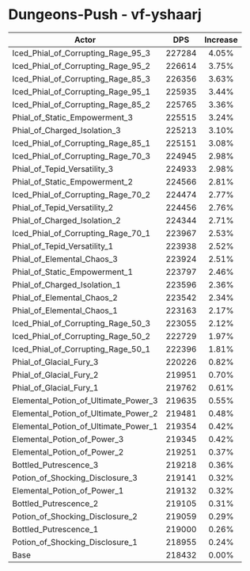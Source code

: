 # Dungeons-Push - vf-yshaarj
| Actor | DPS | Increase |
|---|:---:|:---:|
|Iced_Phial_of_Corrupting_Rage_95_3|227284|4.05%|
|Iced_Phial_of_Corrupting_Rage_95_2|226614|3.75%|
|Iced_Phial_of_Corrupting_Rage_85_3|226356|3.63%|
|Iced_Phial_of_Corrupting_Rage_95_1|225935|3.44%|
|Iced_Phial_of_Corrupting_Rage_85_2|225765|3.36%|
|Phial_of_Static_Empowerment_3|225515|3.24%|
|Phial_of_Charged_Isolation_3|225213|3.10%|
|Iced_Phial_of_Corrupting_Rage_85_1|225151|3.08%|
|Iced_Phial_of_Corrupting_Rage_70_3|224945|2.98%|
|Phial_of_Tepid_Versatility_3|224933|2.98%|
|Phial_of_Static_Empowerment_2|224566|2.81%|
|Iced_Phial_of_Corrupting_Rage_70_2|224474|2.77%|
|Phial_of_Tepid_Versatility_2|224456|2.76%|
|Phial_of_Charged_Isolation_2|224344|2.71%|
|Iced_Phial_of_Corrupting_Rage_70_1|223967|2.53%|
|Phial_of_Tepid_Versatility_1|223938|2.52%|
|Phial_of_Elemental_Chaos_3|223924|2.51%|
|Phial_of_Static_Empowerment_1|223797|2.46%|
|Phial_of_Charged_Isolation_1|223596|2.36%|
|Phial_of_Elemental_Chaos_2|223542|2.34%|
|Phial_of_Elemental_Chaos_1|223163|2.17%|
|Iced_Phial_of_Corrupting_Rage_50_3|223055|2.12%|
|Iced_Phial_of_Corrupting_Rage_50_2|222729|1.97%|
|Iced_Phial_of_Corrupting_Rage_50_1|222396|1.81%|
|Phial_of_Glacial_Fury_3|220226|0.82%|
|Phial_of_Glacial_Fury_2|219951|0.70%|
|Phial_of_Glacial_Fury_1|219762|0.61%|
|Elemental_Potion_of_Ultimate_Power_3|219635|0.55%|
|Elemental_Potion_of_Ultimate_Power_2|219481|0.48%|
|Elemental_Potion_of_Ultimate_Power_1|219354|0.42%|
|Elemental_Potion_of_Power_3|219345|0.42%|
|Elemental_Potion_of_Power_2|219251|0.37%|
|Bottled_Putrescence_3|219218|0.36%|
|Potion_of_Shocking_Disclosure_3|219141|0.32%|
|Elemental_Potion_of_Power_1|219132|0.32%|
|Bottled_Putrescence_2|219105|0.31%|
|Potion_of_Shocking_Disclosure_2|219059|0.29%|
|Bottled_Putrescence_1|219000|0.26%|
|Potion_of_Shocking_Disclosure_1|218955|0.24%|
|Base|218432|0.00%|
